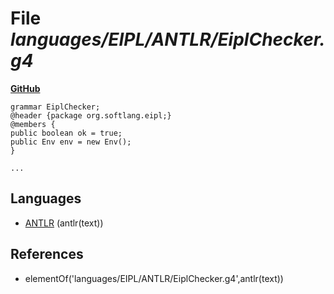 # File _languages/EIPL/ANTLR/EiplChecker.g4_
**[GitHub](https://github.com/softlang/yas/blob/master/languages/EIPL/ANTLR/EiplChecker.g4)**
```
grammar EiplChecker;
@header {package org.softlang.eipl;}
@members {
public boolean ok = true;
public Env env = new Env();
}

...
```

## Languages
* [ANTLR](../languages/ANTLR.md) (antlr(text))

## References
* elementOf('languages/EIPL/ANTLR/EiplChecker.g4',antlr(text))
